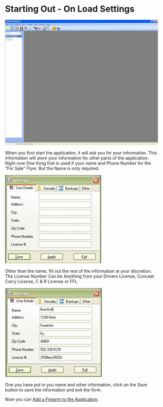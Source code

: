 # Starting Out - On Load Settings

![](images/Main_Blank.jpg)

When you first start the application, it will ask you for your information.  This information will store your information for other parts of the application.  Right now One thing that is used if your name and Phone Number for the "For Sale" Flyer.  But the Name is only required.

![](images/settings.jpg)

Other than the name, fill out the rest of the information at your discretion. The License Number Can be Anything from your Drivers License, Conceal Carry License, C & R License or FFL.

![](images/Settings_Filled.jpg)

One you have put in you name and other information, click on the Save button to save the information and exit the form.

 
Now you can [Add a Firearm to the Application](Starting_out_Adding_A_Firearm.md).